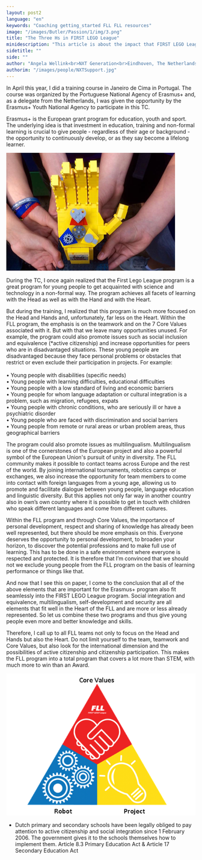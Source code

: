 ```yaml
---
layout: post2
language: "en"
keywords: "Coaching getting_started FLL FLL resources"
image: "/images/Butler/Passion/1/img/3.png"
title: "The Three Hs in FIRST LEGO League"
minidescription: "This article is about the impact that FIRST LEGO League can have on a team if you look beyond the awards and STEM and embrace it's international dimention and it's possibilities for active citizenship'."
sidetitle: ""
side: ""
author: "Angela Wellink<br>NXT Generation<br>Eindhoven, The Netherlands"
authorim: "/images/people/NXTSupport.jpg"
---
```


In April this year, I did a training course in Janeiro de Cima in Portugal. The course was organized by the Portuguese National Agency of Erasmus+ and, as a delegate from the Netherlands, I was given the opportunity by the Erasmus+ Youth National Agency to participate in this TC.

Erasmus+ is the European grant program for education, youth and sport. The underlying idea is that investment in education, training and non-formal learning is crucial to give people - regardless of their age or background - the opportunity to continuously develop, or as they say become a lifelong learner.

![](/images/coachcorner/trophy.png)

During the TC, I once again realized that the First Lego League program is a great program for young people to get acquainted with science and technology in a non-formal way. The program achieves all facets of learning with the Head as well as with the Hand and with the Heart.

But during the training, I realized that this program is much more focused on the Head and Hands and, unfortunately, far less on the Heart. Within the FLL program, the emphasis is on the teamwork and on the 7 Core Values associated with it. But with that we leave many opportunities unused. For example, the program could also promote issues such as social inclusion and equivalence (*active citizenship) and increase opportunities for peers who are in disadvantaged situations. These young people are disadvantaged because they face personal problems or obstacles that restrict or even exclude their participation in projects. For example: <br> <br>
• Young people with disabilities (specific needs) <br>
• Young people with learning difficulties, educational difficulties <br>
• Young people with a low standard of living and economic barriers <br>
• Young people for whom language adaptation or cultural integration is a problem, such as migration, refugees, expats <br>
• Young people with chronic conditions, who are seriously ill or have a psychiatric disorder <br>
• Young people who are faced with discrimination and social barriers <br>
• Young people from remote or rural areas or urban problem areas, thus geographical barriers <br> 

The program could also promote issues as multilingualism. Multilingualism is one of the cornerstones of the European project and also a powerful symbol of the European Union's pursuit of unity in diversity. The FLL community makes it possible to contact teams across Europe and the rest of the world. By joining international tournaments, robotics camps or exchanges, we also increase the opportunity for team members to come into contact with foreign languages from a young age, allowing us to promote and facilitate dialogue between young people, language education and linguistic diversity. But this applies not only far way in another country also in own’s own country where it is possible to get in touch with children who speak different languages and come from different cultures.

Within the FLL program and through Core Values, the importance of personal development, respect and sharing of knowledge has already been well represented, but there should be more emphasis on this. Everyone deserves the opportunity to personal development,  to broaden your horizon, to discover the potential professions and to make full use of learning. This has to be done in a safe environment where everyone is respected and protected. It is therefore that I’m convinced that we should not we exclude young people from the FLL program on the basis of learning performance or things like that.

And now that I see this on paper, I come to the conclusion that all of the above elements that are important for the Erasmus+ program also fit seamlessly into the FIRST LEGO League program. Social integration and equivalence, multilingualism, self-development and security are all elements that fit well in the Heart of the FLL and are more or less already represented. So let us combine these two programs and thus give young people even more and better knowledge and skills.

Therefore, I call up to all FLL teams not only to focus on the Head and Hands but also the Heart. Do not limit yourself to the team, teamwork and Core Values, but also look for the international dimension and the possibilities of active citizenship and citizenship participation. This makes the FLL program into a total program that covers a lot more than STEM, with much more to win than an Award.

![](/images/coachcorner/FLLlogo.png)

* Dutch primary and secondary schools have been legally obliged to pay attention to active citizenship and social integration since 1 February 2006. The government gives it to the schools themselves how to implement them. Article 8.3 Primary Education Act & Article 17 Secondary Education Act





